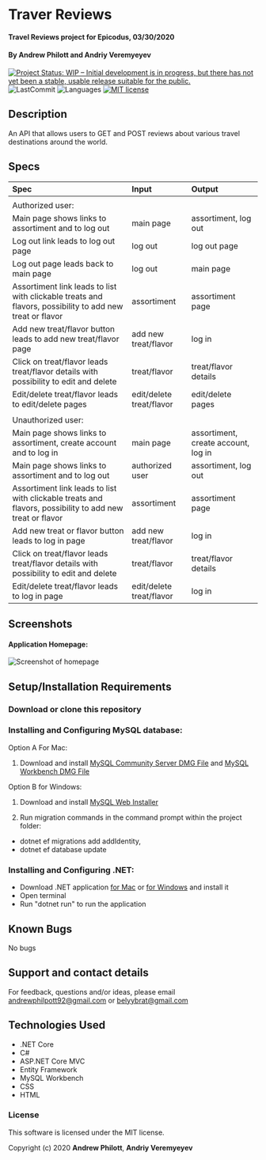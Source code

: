 # Traver Reviews

#### Travel Reviews project for Epicodus, 03/30/2020

#### By Andrew Philott and Andriy Veremyeyev

<!-- [![Project Status: Inactive – The project has reached a stable, usable state but is no longer being actively developed; support/maintenance will be provided as time allows.](https://www.repostatus.org/badges/latest/inactive.svg)](https://www.repostatus.org/#inactive) -->
<!-- [![Project Status: Active – The project has reached a stable, usable state and is being actively developed.](https://www.repostatus.org/badges/latest/active.svg)](https://www.repostatus.org/#active) -->

[![Project Status: WIP – Initial development is in progress, but there has not yet been a stable, usable release suitable for the public.](https://www.repostatus.org/badges/latest/wip.svg)](https://www.repostatus.org/#wip)
![LastCommit](https://img.shields.io/github/last-commit/Andrew-Philpott/TravelAPI)
![Languages](https://img.shields.io/github/languages/top/Andrew-Philpott/TravelAPI)
[![MIT license](https://img.shields.io/badge/License-MIT-orange.svg)](https://lbesson.mit-license.org/)

## Description

An API that allows users to GET and POST reviews about various travel destinations around the world.

## Specs

| Spec                                                                                                     | Input                    | Output                              |
| :------------------------------------------------------------------------------------------------------- | :----------------------- | :---------------------------------- |
|                                                                                                          |
| Authorized user:                                                                                         |
| Main page shows links to assortiment and to log out                                                      | main page                | assortiment, log out                |
| Log out link leads to log out page                                                                       | log out                  | log out page                        |
| Log out page leads back to main page                                                                     | log out                  | main page                           |
| Assortiment link leads to list with clickable treats and flavors, possibility to add new treat or flavor | assortiment              | assortiment page                    |
| Add new treat/flavor button leads to add new treat/flavor page                                           | add new treat/flavor     | log in                              |
| Click on treat/flavor leads treat/flavor details with possibility to edit and delete                     | treat/flavor             | treat/flavor details                |
| Edit/delete treat/flavor leads to edit/delete pages                                                      | edit/delete treat/flavor | edit/delete pages                   |
|                                                                                                          |
| Unauthorized user:                                                                                       |
| Main page shows links to assortiment, create account and to log in                                       | main page                | assortiment, create account, log in |
| Main page shows links to assortiment and to log out                                                      | authorized user          | assortiment, log out                |
| Assortiment link leads to list with clickable treats and flavors, possibility to add new treat or flavor | assortiment              | assortiment page                    |
| Add new treat or flavor button leads to log in page                                                      | add new treat/flavor     | log in                              |
| Click on treat/flavor leads treat/flavor details with possibility to edit and delete                     | treat/flavor             | treat/flavor details                |
| Edit/delete treat/flavor leads to log in page                                                            | edit/delete treat/flavor | log in                              |

## Screenshots

#### Application Homepage:

![Screenshot of homepage](./Screenshots/homepage.JPG/)

## Setup/Installation Requirements

### Download or clone this repository

### Installing and Configuring MySQL database:

Option A For Mac:

1. Download and install [MySQL Community Server DMG File](https://dev.mysql.com/downloads/file/?id=484914) and [MySQL Workbench DMG File](https://dev.mysql.com/downloads/file/?id=484391)

Option B for Windows:

1. Download and install [MySQL Web Installer](https://dev.mysql.com/downloads/file/?id=484919)

2. Run migration commands in the command prompt within the project folder:

- dotnet ef migrations add addIdentity,
- dotnet ef database update

### Installing and Configuring .NET:

- Download .NET application [for Mac](https://dotnet.microsoft.com/download/dotnet-core/thank-you/sdk-2.2.106-macos-x64-installer) or [for Windows](https://dotnet.microsoft.com/download/dotnet-core/thank-you/sdk-2.2.203-windows-x64-installer) and install it
- Open terminal
- Run "dotnet run" to run the application

## Known Bugs

No bugs

## Support and contact details

For feedback, questions and/or ideas, please email <andrewphilpott92@gmail.com> or <belyybrat@gmail.com>

## Technologies Used

- .NET Core
- C#
- ASP.NET Core MVC
- Entity Framework
- MySQL Workbench
- CSS
- HTML

### License

This software is licensed under the MIT license.

Copyright (c) 2020 **Andrew Philott**, **Andriy Veremyeyev**
